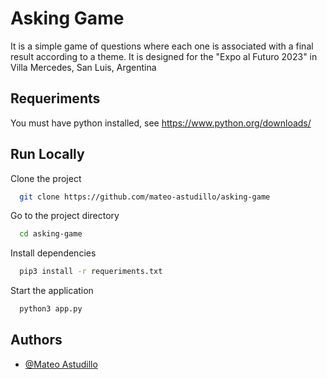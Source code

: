 # Asking Game

It is a simple game of questions where each one is associated with a final result according to a theme.
It is designed for the "Expo al Futuro 2023" in Villa Mercedes, San Luis, Argentina

## Requeriments

You must have python installed, see https://www.python.org/downloads/

## Run Locally

Clone the project

```bash
  git clone https://github.com/mateo-astudillo/asking-game
```

Go to the project directory

```bash
  cd asking-game
```

Install dependencies

```bash
  pip3 install -r requeriments.txt
```

Start the application

```bash
  python3 app.py
```


## Authors

- [@Mateo Astudillo](https://www.github.com/mateo-astudillo)
